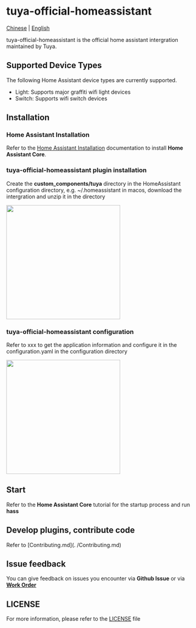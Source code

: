# tuya-official-homeassistant
[Chinese](README_zh.md) | [English](README.md)

tuya-official-homeassistant is the official home assistant  intergration maintained by Tuya.

## Supported Device Types
The following Home Assistant device types are currently supported.
- Light: Supports major graffiti wifi light devices
- Switch: Supports wifi switch devices

## Installation
### Home Assistant Installation
Refer to the [Home Assistant Installation](https://www.home-assistant.io/installation/) documentation to install **Home Assistant Core**.
### tuya-official-homeassistant plugin installation
Create the **custom_components/tuya** directory in the HomeAssistant configuration directory, e.g. ~/.homeassistant in macos, download the intergration and unzip it in the directory

<img src="https://images.tuyacn.com/smart/hass/hass_integrations_1.png" width="300" />

### tuya-official-homeassistant configuration
Refer to xxx to get the application information and configure it in the configuration.yaml in the configuration directory

<img src="https://images.tuyacn.com/smart/hass/hass_integrations_2.png" width="300" />

## Start
Refer to the **Home Assistant Core** tutorial for the startup process and run
**hass**

## Develop plugins, contribute code
Refer to [Contributing.md](. /Contributing.md)

## Issue feedback
You can give feedback on issues you encounter via **Github Issue** or via [**Work Order**](https://service.console.tuya.com)

## LICENSE
For more information, please refer to the [LICENSE](LICENSE) file
